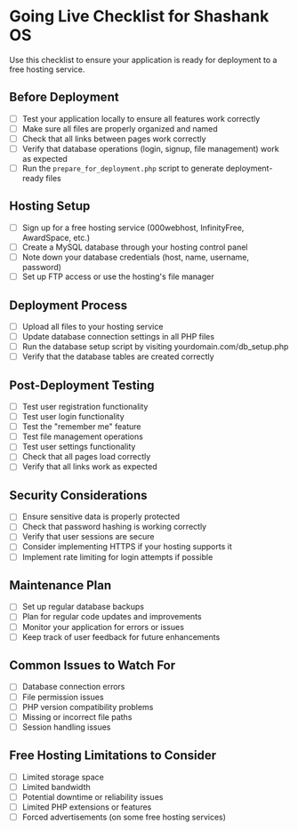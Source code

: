 # Going Live Checklist for Shashank OS

Use this checklist to ensure your application is ready for deployment to a free hosting service.

## Before Deployment

- [ ] Test your application locally to ensure all features work correctly
- [ ] Make sure all files are properly organized and named
- [ ] Check that all links between pages work correctly
- [ ] Verify that database operations (login, signup, file management) work as expected
- [ ] Run the `prepare_for_deployment.php` script to generate deployment-ready files

## Hosting Setup

- [ ] Sign up for a free hosting service (000webhost, InfinityFree, AwardSpace, etc.)
- [ ] Create a MySQL database through your hosting control panel
- [ ] Note down your database credentials (host, name, username, password)
- [ ] Set up FTP access or use the hosting's file manager

## Deployment Process

- [ ] Upload all files to your hosting service
- [ ] Update database connection settings in all PHP files
- [ ] Run the database setup script by visiting yourdomain.com/db_setup.php
- [ ] Verify that the database tables are created correctly

## Post-Deployment Testing

- [ ] Test user registration functionality
- [ ] Test user login functionality
- [ ] Test the "remember me" feature
- [ ] Test file management operations
- [ ] Test user settings functionality
- [ ] Check that all pages load correctly
- [ ] Verify that all links work as expected

## Security Considerations

- [ ] Ensure sensitive data is properly protected
- [ ] Check that password hashing is working correctly
- [ ] Verify that user sessions are secure
- [ ] Consider implementing HTTPS if your hosting supports it
- [ ] Implement rate limiting for login attempts if possible

## Maintenance Plan

- [ ] Set up regular database backups
- [ ] Plan for regular code updates and improvements
- [ ] Monitor your application for errors or issues
- [ ] Keep track of user feedback for future enhancements

## Common Issues to Watch For

- [ ] Database connection errors
- [ ] File permission issues
- [ ] PHP version compatibility problems
- [ ] Missing or incorrect file paths
- [ ] Session handling issues

## Free Hosting Limitations to Consider

- [ ] Limited storage space
- [ ] Limited bandwidth
- [ ] Potential downtime or reliability issues
- [ ] Limited PHP extensions or features
- [ ] Forced advertisements (on some free hosting services)